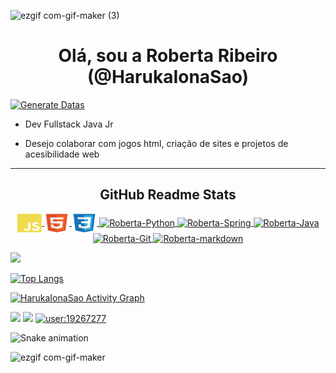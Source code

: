 ![ezgif com-gif-maker (3)](https://user-images.githubusercontent.com/95101635/194788988-ee421d15-621a-407a-bb6e-a78cfafea135.gif)

 
<h1 align="center"> Olá, sou a Roberta Ribeiro (@HarukaIonaSao)</h1>

[![Generate Datas](https://github.com/HarukaIonaSao/HarukaIonaSao/actions/workflows/main.yml/badge.svg)](https://github.com/HarukaIonaSao/HarukaIonaSao/actions/workflows/main.yml)


 - Dev Fullstack Java Jr
 
 - Desejo colaborar com jogos html, criação de sites e projetos de acesibilidade web
  

<p align="center">
<hr> 
 <h2 align="center">GitHub Readme Stats</h2> 
</p>


  <p align="center">
    <a href="https://github.com/HarukaIonaSao/github-readme-stats/actions">
      <img align="center" alt="Roberta-Js" height="30" width="40" src="https://raw.githubusercontent.com/devicons/devicon/master/icons/javascript/javascript-plain.svg">
    <img align="center" alt="Roberta-HTML" height="30" width="40" src="https://raw.githubusercontent.com/devicons/devicon/master/icons/html5/html5-original.svg">
      <img align="center" alt="Roberta-CSS" height="30" width="40" src="https://raw.githubusercontent.com/devicons/devicon/master/icons/css3/css3-original.svg">
   <img align="center" alt="Roberta-Python" height="30" width="40" src="https://cdn.jsdelivr.net/gh/devicons/devicon/icons/python/python-original-wordmark.svg" />
  <img align="center" alt="Roberta-Spring" height="30" width="40" src="https://cdn.jsdelivr.net/gh/devicons/devicon/icons/spring/spring-original.svg" />
  <img align="center" alt="Roberta-Java" height="30" width="40"src="https://cdn.jsdelivr.net/gh/devicons/devicon/icons/java/java-original-wordmark.svg" />
     <img align="center" alt="Roberta-Git" height="30" width="40"src="https://img.icons8.com/color/48/000000/git.png" />
  <img align="center" alt="Roberta-markdown" height="30" width="40"src="https://cdn.jsdelivr.net/gh/devicons/devicon/icons/markdown/markdown-original.svg" />       
    
     
     
     
 <div align="left">
  <a href="https://github.com/HarukaIonaSao">
  <img height="180em" src="https://github-readme-stats.vercel.app/api?username=HarukaIonaSao&show_icons=true&theme=blue-green&include_all_commits=true&count_private=true&hide=issues&show_icons=true&show_owner=true">
</div>

[![Top Langs](https://github-readme-stats.vercel.app/api/top-langs/?username=HarukaIonaSao&theme=blue-green&layout=compact)](https://github.com/HarukaIonaSao/github-readme-stats)


 <a href="https://github.com/HarukaIonaSao/github-readme-activity-graph"><img alt="HarukaIonaSao Activity Graph" src="https://activity-graph.herokuapp.com/graph?username=HarukaIonaSao&bg_color=008B8B&color=5BCDEC&line=5BCDEC&point=FFFFFF&hide_border=false" /></a>
  

<div> 
<a href = "mailto:robertaribeiro004@gmail.com"><img src="https://img.shields.io/badge/-Gmail-%23333?style=for-the-badge&logo=gmail&logoColor=lime" target="_blank"></a>
  <a href="https://www.linkedin.com/in/roberta-ribeiro-b5521a4b/" target="_blank"><img src="https://img.shields.io/badge/-LinkedIn-%230077B5?style=for-the-badge&logo=linkedin&logoColor=navyblue" target="_blank"></a> 
  <a href="https://stackoverflow.com/users/edit/19267277" target="blank"><img src="https://raw.githubusercontent.com/rahuldkjain/github-profile-readme-generator/master/src/images/icons/Social/stack-overflow.svg" alt="user:19267277" height="30" width="40" /></a>

     
      
![Snake animation](https://github.com/HarukaIonaSao/HarukaIonaSao/blob/output/github-contribution-grid-snake.svg)
 
 
 ![ezgif com-gif-maker](https://user-images.githubusercontent.com/95101635/169656326-3cf8978f-6bf5-45dd-bdf7-7fdd7787ad7b.gif) 


</div>







